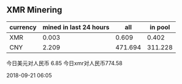 ## XMR Minering

|currency|mined in last 24 hours|all|in pool|
|---|---|---|---|
|XMR|0.003|0.609|0.402|
|CNY|2.209|471.694|311.228|

今日美元对人民币 6.85	今日xmr对人民币774.58


2018-09-21 06:05